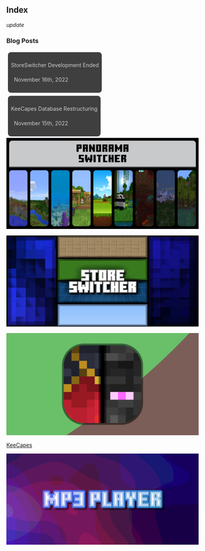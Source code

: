 ## Index
<div class="changelog-container closeable" style="background: transparent;padding: 0;"><div><i class="material-icons">update</i><h3>Blog Posts</h3><i class="material-icons"></i></div><div style="display: inherit;"><div class="home-content-container"><a class="home-content-container" style="border-radius:8px;background: #222d;padding:8px;color:#ccc;display:inline-block;margin:4px;line-height: 24px;text-decoration: none;" href="/updates/storeswitcher-development-ended-nov1622"><p class="dreamsdb infotitle">StoreSwitcher Development Ended</p><p class="dreamsdb infostats" style="margin-left:8px">November 16th, 2022</p></a><a class="home-content-container" style="border-radius:8px;background: #222d;padding:8px;color:#ccc;display:inline-block;margin:4px;line-height: 24px;text-decoration: none;" href="/updates/keecapes-database-restructuring-nov1522"><p class="dreamsdb infotitle">KeeCapes Database Restructuring</p><p class="dreamsdb infostats" style="margin-left:8px">November 15th, 2022</p></a></div></div></div>
<div class="home-content-container"><a class="home-content-image" href="./panorama-switcher"><img src="./panorama-switcher/latest/upload/panorama-switcher_1.png" onerror="this.src='/assets/images/featuredimage.png';this.nextSibling.textContent='PanoramaSwitcher';this.nextSibling.style=''" alt="Panorama Switcher"><p style="background:transparent"></p></a><a class="home-content-image" href="./store-switcher"><img src="./store-switcher/latest/upload/store-switcher_1.png" onerror="this.src='/assets/images/featuredimage.png';this.nextSibling.textContent='StoreSwitcher';this.nextSibling.style=''" alt="Store Switcher"><p style="background:transparent"></p></a><a class="home-content-image" href="./keecapes"><img src="./keecapes/latest/upload/keecapes_1.png" onerror="this.src='/assets/images/featuredimage.png'" alt="Kee Capes"><p>KeeCapes</p></a><a class="home-content-image" href="./mp3-player"><img src="./mp3-player/upload/mp3-player_1.png" onerror="this.src='/assets/images/featuredimage.png';this.nextSibling.textContent='MP3 Player';this.nextSibling.style=''" alt="MP3 Player"><p style="background:transparent"></p></a></div>
